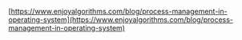 [https://www.enjoyalgorithms.com/blog/process-management-in-operating-system](https://www.enjoyalgorithms.com/blog/process-management-in-operating-system)
